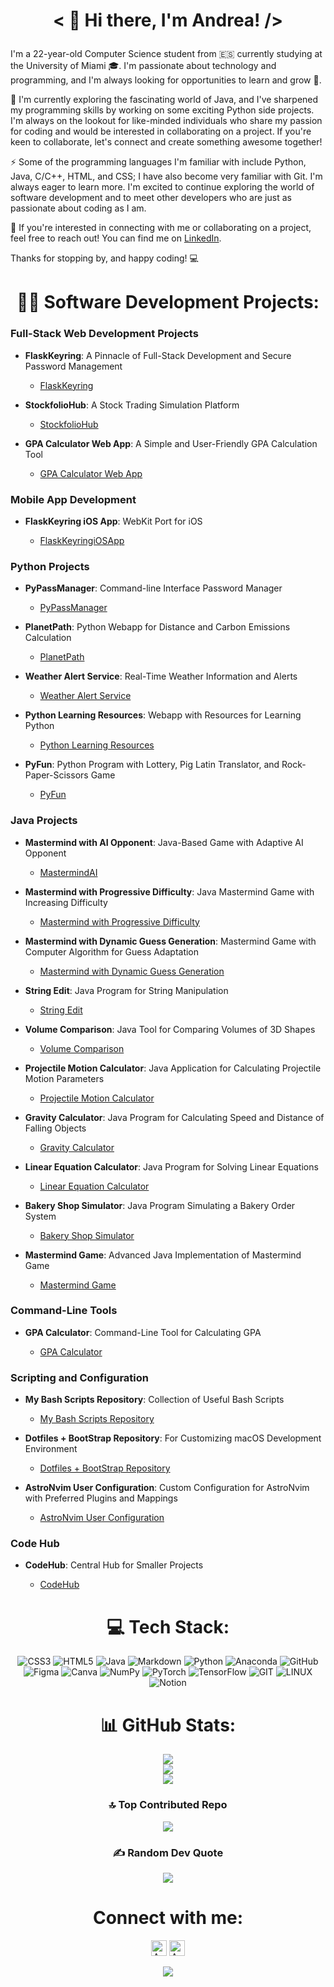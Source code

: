 # <p align="center">< 👋 Hi there, I'm Andrea! /></p>
I'm a 22-year-old Computer Science student from 🇪🇸 currently studying at the University of Miami 🎓. I'm passionate about technology and programming, and I'm always looking for opportunities to learn and grow 🌱.

🔭 I'm currently exploring the fascinating world of Java, and I've sharpened my programming skills by working on some exciting Python side projects. I'm always on the lookout for like-minded individuals who share my passion for coding and would be interested in collaborating on a project. If you're keen to collaborate, let's connect and create something awesome together!

⚡ Some of the programming languages I'm familiar with include Python, Java, C/C++, HTML, and CSS; I have also become very familiar with Git. I'm always eager to learn more. I'm excited to continue exploring the world of software development and to meet other developers who are just as passionate about coding as I am.

🤝 If you're interested in connecting with me or collaborating on a project, feel free to reach out! You can find me on [LinkedIn](https://linkedin.com/in/andrea-venti).

Thanks for stopping by, and happy coding! 💻

<div align="center">

# 👨‍💻 Software Development Projects:

</div>

### Full-Stack Web Development Projects

-   **FlaskKeyring**: A Pinnacle of Full-Stack Development and Secure Password Management
    -   [FlaskKeyring](https://github.com/av1155/FlaskKeyring)

-   **StockfolioHub**: A Stock Trading Simulation Platform
    -   [StockfolioHub](https://github.com/av1155/Finance-WebApp)

-   **GPA Calculator Web App**: A Simple and User-Friendly GPA Calculation Tool
    -   [GPA Calculator Web App](https://github.com/av1155/GPA-Calculator-Webapp)

### Mobile App Development

-   **FlaskKeyring iOS App**: WebKit Port for iOS
 
    -   [FlaskKeyringiOSApp](https://github.com/av1155/FlaskKeyringiOSApp)

### Python Projects

-   **PyPassManager**: Command-line Interface Password Manager
    -   [PyPassManager](https://github.com/av1155/PyPassManager)

-   **PlanetPath**: Python Webapp for Distance and Carbon Emissions Calculation
    -   [PlanetPath](https://github.com/av1155/PlanetPath)

-   **Weather Alert Service**: Real-Time Weather Information and Alerts
    -   [Weather Alert Service](https://github.com/av1155/Weather-Alert-Service)

-   **Python Learning Resources**: Webapp with Resources for Learning Python
    -   [Python Learning Resources](https://github.com/av1155/Python-Learning-Resources)

-   **PyFun**: Python Program with Lottery, Pig Latin Translator, and Rock-Paper-Scissors Game
    -   [PyFun](https://github.com/av1155/PyFun)

### Java Projects

-   **Mastermind with AI Opponent**: Java-Based Game with Adaptive AI Opponent
    -   [MastermindAI](https://github.com/av1155/MastermindAI)

-   **Mastermind with Progressive Difficulty**: Java Mastermind Game with Increasing Difficulty
    -   [Mastermind with Progressive Difficulty](https://github.com/av1155/College_Code/blob/main/CSC_120/CSC_120_Lecture/src/FinalProject/MastermindPart1DifficultyVersionA.java)

-   **Mastermind with Dynamic Guess Generation**: Mastermind Game with Computer Algorithm for Guess Adaptation
    -   [Mastermind with Dynamic Guess Generation](https://github.com/av1155/College_Code/blob/main/CSC_120/CSC_120_Lecture/src/FinalProject/MastermindPart2VersionD.java)

-   **String Edit**: Java Program for String Manipulation
    -   [String Edit](https://github.com/av1155/CodeHub/tree/main/Projects/Java_Projects/StringEdit)

-   **Volume Comparison**: Java Tool for Comparing Volumes of 3D Shapes
    -   [Volume Comparison](https://github.com/av1155/CodeHub/tree/main/Projects/Java_Projects/VolumeComparison)

-   **Projectile Motion Calculator**: Java Application for Calculating Projectile Motion Parameters
    -   [Projectile Motion Calculator](https://github.com/av1155/CodeHub/tree/main/Projects/Java_Projects/ProjectileMotionCalculator)

-   **Gravity Calculator**: Java Program for Calculating Speed and Distance of Falling Objects
    -   [Gravity Calculator](https://github.com/av1155/CodeHub/tree/main/Projects/Java_Projects/Gravity%20Calculator)

-   **Linear Equation Calculator**: Java Program for Solving Linear Equations
    -   [Linear Equation Calculator](https://github.com/av1155/CodeHub/tree/main/Projects/Java_Projects/Linear%20Equation%20Calculator)

-   **Bakery Shop Simulator**: Java Program Simulating a Bakery Order System
    -   [Bakery Shop Simulator](https://github.com/av1155/CodeHub/tree/main/Projects/Java_Projects/Bakery%20Shop)

-   **Mastermind Game**: Advanced Java Implementation of Mastermind Game
    -   [Mastermind Game](https://github.com/av1155/College_Code/blob/main/CSC_120/CSC_120_Lecture/src/FinalProject/MastermindPart2ersionD.java)

### Command-Line Tools

-   **GPA Calculator**: Command-Line Tool for Calculating GPA
  
    -   [GPA Calculator](https://github.com/av1155/GPA-Calculator)

### Scripting and Configuration

-   **My Bash Scripts Repository**: Collection of Useful Bash Scripts
    -   [My Bash Scripts Repository](https://github.com/av1155/scripts)

-   **Dotfiles + BootStrap Repository**: For Customizing macOS Development Environment
    -   [Dotfiles + BootStrap Repository](https://github.com/av1155/.dotfiles)

-   **AstroNvim User Configuration**: Custom Configuration for AstroNvim with Preferred Plugins and Mappings
    -   [AstroNvim User Configuration](https://github.com/av1155/astronvim_config)

### Code Hub

-   **CodeHub**: Central Hub for Smaller Projects
  
    -   [CodeHub](https://github.com/av1155/CodeHub)
 
<div align="center">
  
# 💻 Tech Stack:
![CSS3](https://img.shields.io/badge/css3-%231572B6.svg?style=for-the-badge&logo=css3&logoColor=white) ![HTML5](https://img.shields.io/badge/html5-%23E34F26.svg?style=for-the-badge&logo=html5&logoColor=white) ![Java](https://img.shields.io/badge/java-%23ED8B00.svg?style=for-the-badge&logo=java&logoColor=white) ![Markdown](https://img.shields.io/badge/markdown-%23000000.svg?style=for-the-badge&logo=markdown&logoColor=white) ![Python](https://img.shields.io/badge/python-3670A0?style=for-the-badge&logo=python&logoColor=ffdd54) ![Anaconda](https://img.shields.io/badge/Anaconda-%2344A833.svg?style=for-the-badge&logo=anaconda&logoColor=white) ![GitHub](https://img.shields.io/badge/GitHub-%23121011.svg?style=for-the-badge&logo=github&logoColor=white) 	![Figma](https://img.shields.io/badge/figma-%23F24E1E.svg?style=for-the-badge&logo=figma&logoColor=white) ![Canva](https://img.shields.io/badge/Canva-%2300C4CC.svg?style=for-the-badge&logo=Canva&logoColor=white) ![NumPy](https://img.shields.io/badge/numpy-%23013243.svg?style=for-the-badge&logo=numpy&logoColor=white) ![PyTorch](https://img.shields.io/badge/PyTorch-%23EE4C2C.svg?style=for-the-badge&logo=PyTorch&logoColor=white) ![TensorFlow](https://img.shields.io/badge/TensorFlow-%23FF6F00.svg?style=for-the-badge&logo=TensorFlow&logoColor=white) ![GIT](https://img.shields.io/badge/Git-fc6d26?style=for-the-badge&logo=git&logoColor=white) ![LINUX](https://img.shields.io/badge/Linux-FCC624?style=for-the-badge&logo=linux&logoColor=black) ![Notion](https://img.shields.io/badge/Notion-%23000000.svg?style=for-the-badge&logo=notion&logoColor=white)
# 📊 GitHub Stats:
![](https://github-readme-stats.vercel.app/api?username=av1155&theme=react&hide_border=false&include_all_commits=true&count_private=true)<br/>
![](https://github-readme-streak-stats.herokuapp.com/?user=av1155&theme=react&hide_border=false)<br/>
![](https://github-readme-stats.vercel.app/api/top-langs/?username=av1155&theme=react&hide_border=false&include_all_commits=true&count_private=true&layout=compact)

### 🔝 Top Contributed Repo
![](https://github-contributor-stats.vercel.app/api?username=av1155&limit=5&theme=tokyonight&combine_all_yearly_contributions=true)

### ✍️ Random Dev Quote
![](https://quotes-github-readme.vercel.app/api?type=horizontal&theme=tokyonight)

# Connect with me:

[<img alt="AndreaVenti | Twitter" width="25px" src="https://www.svgrepo.com/show/475689/twitter-color.svg" />][twitter]
[<img alt="AndreaVenti | LinkedIn" width="25px" src="https://www.svgrepo.com/show/448234/linkedin.svg" />][linkedin]

[twitter]: https://twitter.com/Andru_VF
[linkedin]: https://www.linkedin.com/in/andrea-venti/

[![](https://visitcount.itsvg.in/api?id=av1155&icon=0&color=0)](https://visitcount.itsvg.in)

</div>
